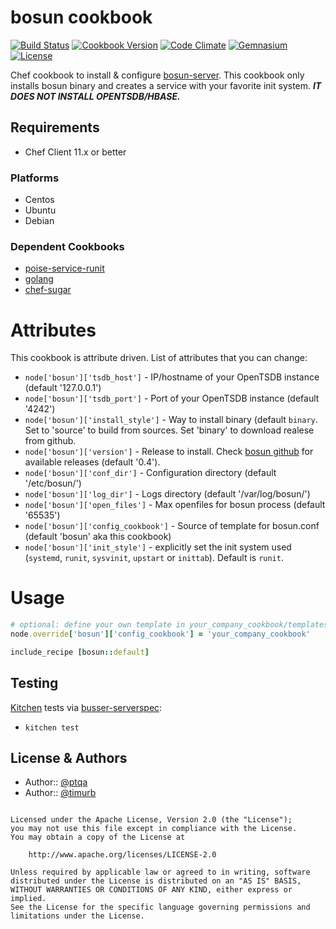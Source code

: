 bosun cookbook
===================
[![Build Status](https://travis-ci.org/ptqa/chef-bosun.svg?branch=master)](https://travis-ci.org/ptqa/chef-bosun)
[![Cookbook Version](https://img.shields.io/cookbook/v/bosun.svg)](https://supermarket.chef.io/cookbooks/bosun)
[![Code Climate](https://codeclimate.com/github/ptqa/chef-bosun.png)](https://codeclimate.com/github/ptqa/chef-bosun)
[![Gemnasium](https://img.shields.io/gemnasium/ptqa/chef-bosun.svg)](https://gemnasium.com/ptqa/chef-bosun)
[![License](https://img.shields.io/badge/license-Apache_2-blue.svg)](https://www.apache.org/licenses/LICENSE-2.0)

Chef cookbook to install & configure [bosun-server](ihttps://github.com/bosun-monitor/bosun). This cookbook only installs bosun binary and creates a service with your favorite init system. ***IT DOES NOT INSTALL OPENTSDB/HBASE.***

Requirements
------------

- Chef Client 11.x or better

### Platforms

* Centos
* Ubuntu
* Debian


### Dependent Cookbooks

- [poise-service-runit](https://github.com/poise/poise-service)
- [golang](https://github.com/NOX73/chef-golang)
- [chef-sugar](https://github.com/sethvargo/chef-sugar)

# Attributes
This cookbook is attribute driven. List of attributes that you can change:

* `node['bosun']['tsdb_host']`       - IP/hostname of your OpenTSDB instance (default '127.0.0.1')
* `node['bosun']['tsdb_port']`       - Port of your OpenTSDB instance (default '4242')
* `node['bosun']['install_style']`   - Way to install binary (default `binary`. Set to 'source' to build from sources. Set 'binary' to download realese from github.
* `node['bosun']['version']`         - Release to install. Check [bosun github](https://github.com/bosun-monitor/bosun/releases) for available releases (default '0.4').
* `node['bosun']['conf_dir']`        - Configuration directory (default '/etc/bosun/')
* `node['bosun']['log_dir']`         - Logs directory (default '/var/log/bosun/')
* `node['bosun']['open_files']`      - Max openfiles for bosun process (default '65535')
* `node['bosun']['config_cookbook']` - Source of template for bosun.conf (default 'bosun' aka this cookbook)
* `node['bosun']['init_style']`      - explicitly set the init system used (`systemd`, `runit`, `sysvinit`, `upstart` or `inittab`). Default is `runit`.

# Usage

```ruby
# optional: define your own template in your_company_cookbook/templates/default/bosun.conf.erb
node.override['bosun']['config_cookbook'] = 'your_company_cookbook'

include_recipe [bosun::default]
```

Testing
-----

[Kitchen](http://kitchen.ci) tests via [busser-serverspec](https://github.com/test-kitchen/busser-serverspec):
* `kitchen test`

License & Authors
-----------------
- Author:: [@ptqa](https://github.com/ptqa)
- Author:: [@timurb](https://github.com/timurb)

```text

Licensed under the Apache License, Version 2.0 (the "License");
you may not use this file except in compliance with the License.
You may obtain a copy of the License at

    http://www.apache.org/licenses/LICENSE-2.0

Unless required by applicable law or agreed to in writing, software
distributed under the License is distributed on an "AS IS" BASIS,
WITHOUT WARRANTIES OR CONDITIONS OF ANY KIND, either express or implied.
See the License for the specific language governing permissions and
limitations under the License.
```
